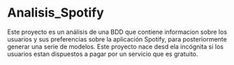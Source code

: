 # Analisis_Spotify
Este proyecto es un análisis de una BDD que contiene informacion sobre los usuarios y sus preferencias sobre la aplicación Spotify, para posteriormente generar una serie de modelos.
Este proyecto nace desd ela incógnita si los usuarios estan dispuestos a pagar por un servicio que es gratuito.

